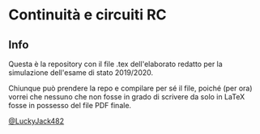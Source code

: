 # Continuità e circuiti RC
## Info
Questa è la repository con il file .tex dell'elaborato redatto per la simulazione dell'esame di stato 2019/2020.

Chiunque può prendere la repo e compilare per sé il file, poiché (per ora) vorrei che nessuno che non fosse in grado di scrivere da solo in LaTeX fosse in possesso del file PDF finale.

[@LuckyJack482](https://github.com/LuckyJack482)
